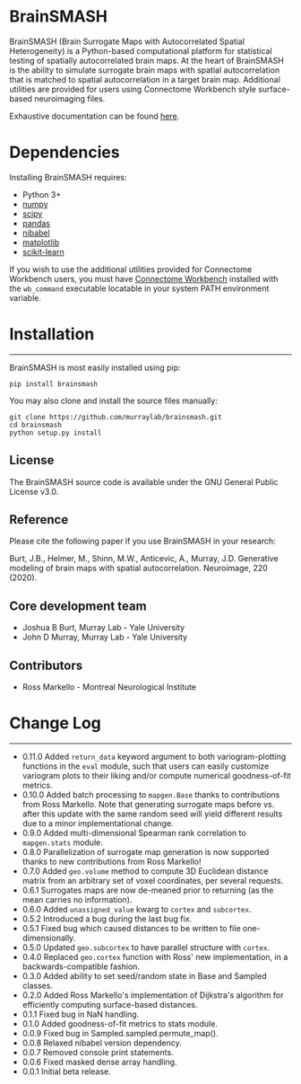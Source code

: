 BrainSMASH
==========

BrainSMASH (Brain Surrogate Maps with Autocorrelated Spatial Heterogeneity) is a 
Python-based computational platform for statistical testing of spatially
autocorrelated brain maps. At the heart of BrainSMASH is the ability to 
simulate surrogate brain maps with spatial autocorrelation that is matched
to spatial autocorrelation in a target brain map. Additional utilities are provided
for users using Connectome Workbench style surface-based neuroimaging files.

Exhaustive documentation can be found [here](https://brainsmash.readthedocs.io).

Dependencies
============
Installing BrainSMASH requires:

- Python 3+
- [numpy](http://www.numpy.org)
- [scipy](https://www.scipy.org/)
- [pandas](https://pandas.pydata.org)
- [nibabel](http://nipy.org/nibabel)
- [matplotlib](https://matplotlib.org)
- [scikit-learn](http://scikit-learn.org/stable/index.html)

If you wish to use the additional utilities provided for Connectome Workbench users, you must have
[Connectome Workbench](https://www.humanconnectome.org/software/get-connectome-workbench) installed with the ``wb_command`` executable locatable in your
system PATH environment variable.

Installation
============
---

BrainSMASH is most easily installed using pip:

    pip install brainsmash

You may also clone and install the source files manually:

    git clone https://github.com/murraylab/brainsmash.git
    cd brainsmash
    python setup.py install

License
-------
The BrainSMASH source code is available under the GNU General Public License v3.0.

Reference
---------
Please cite the following paper if you use BrainSMASH in your research:

Burt, J.B., Helmer, M., Shinn, M.W., Anticevic, A., Murray, J.D. Generative modeling of brain maps with spatial autocorrelation. Neuroimage, 220 (2020).

Core development team
---------------------
* Joshua B Burt, Murray Lab - Yale University
* John D Murray, Murray Lab - Yale University

Contributors
------------
* Ross Markello - Montreal Neurological Institute

Change Log
==========
---

* 0.11.0 Added `return_data` keyword argument to both variogram-plotting functions in the `eval` module, such that users can easily customize variogram plots to their liking and/or compute numerical goodness-of-fit metrics. 
* 0.10.0 Added batch processing to `mapgen.Base` thanks to contributions from Ross Markello. Note that generating surrogate maps before vs. after this update with the same random seed will yield different results due to a minor implementational change.
* 0.9.0 Added multi-dimensional Spearman rank correlation to `mapgen.stats` module.
* 0.8.0 Parallelization of surrogate map generation is now supported thanks to new contributions from Ross Markello!
* 0.7.0 Added `geo.volume` method to compute 3D Euclidean distance matrix from an arbitrary set of voxel coordinates, per several requests.
* 0.6.1 Surrogates maps are now de-meaned prior to returning (as the mean carries no information).
* 0.6.0 Added `unassigned_value` kwarg to `cortex` and `subcortex`.
* 0.5.2 Introduced a bug during the last bug fix.
* 0.5.1 Fixed bug which caused distances to be written to file one-dimensionally.
* 0.5.0 Updated `geo.subcortex` to have parallel structure with `cortex`.
* 0.4.0 Replaced `geo.cortex` function with Ross' new implementation, in a backwards-compatible fashion.
* 0.3.0 Added ability to set seed/random state in Base and Sampled classes.
* 0.2.0 Added Ross Markello's implementation of Dijkstra's algorithm for efficiently computing surface-based distances.
* 0.1.1 Fixed bug in NaN handling.
* 0.1.0 Added goodness-of-fit metrics to stats module.
* 0.0.9 Fixed bug in Sampled.sampled.permute_map().
* 0.0.8 Relaxed nibabel version dependency.
* 0.0.7 Removed console print statements.
* 0.0.6 Fixed masked dense array handling.
* 0.0.1 Initial beta release.
